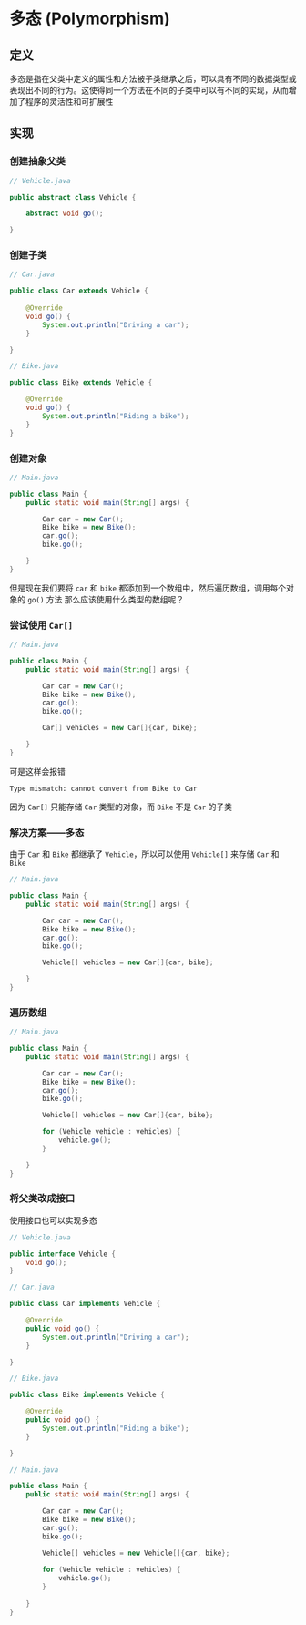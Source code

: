 # 多态 (Polymorphism)

## 定义

多态是指在父类中定义的属性和方法被子类继承之后，可以具有不同的数据类型或表现出不同的行为。这使得同一个方法在不同的子类中可以有不同的实现，从而增加了程序的灵活性和可扩展性

## 实现

### 创建抽象父类

```java
// Vehicle.java

public abstract class Vehicle {

    abstract void go();

}
```

### 创建子类

```java
// Car.java

public class Car extends Vehicle {
    
    @Override
    void go() {
        System.out.println("Driving a car");
    }

}
```

```java
// Bike.java

public class Bike extends Vehicle {

    @Override
    void go() {
        System.out.println("Riding a bike");
    }
}
```

### 创建对象

```java
// Main.java

public class Main {
    public static void main(String[] args) {

        Car car = new Car();
        Bike bike = new Bike();
        car.go();
        bike.go();

    }
}
```

但是现在我们要将 `car` 和 `bike` 都添加到一个数组中，然后遍历数组，调用每个对象的 `go()` 方法
那么应该使用什么类型的数组呢？

### 尝试使用 `Car[]`

```java
// Main.java

public class Main {
    public static void main(String[] args) {

        Car car = new Car();
        Bike bike = new Bike();
        car.go();
        bike.go();

        Car[] vehicles = new Car[]{car, bike};

    }
}
```

可是这样会报错

```
Type mismatch: cannot convert from Bike to Car
```

因为 `Car[]` 只能存储 `Car` 类型的对象，而 `Bike` 不是 `Car` 的子类

### 解决方案——多态

由于 `Car` 和 `Bike` 都继承了 `Vehicle`，所以可以使用 `Vehicle[]` 来存储 `Car` 和 `Bike`

```java
// Main.java

public class Main {
    public static void main(String[] args) {

        Car car = new Car();
        Bike bike = new Bike();
        car.go();
        bike.go();

        Vehicle[] vehicles = new Car[]{car, bike};

    }
}
```

### 遍历数组

```java
// Main.java

public class Main {
    public static void main(String[] args) {

        Car car = new Car();
        Bike bike = new Bike();
        car.go();
        bike.go();

        Vehicle[] vehicles = new Car[]{car, bike};

        for (Vehicle vehicle : vehicles) {
            vehicle.go();
        }

    }
}
```

### 将父类改成接口

使用接口也可以实现多态

```java
// Vehicle.java

public interface Vehicle {
    void go();
}
```

```java
// Car.java

public class Car implements Vehicle {

    @Override
    public void go() {
        System.out.println("Driving a car");
    }

}
```

```java
// Bike.java

public class Bike implements Vehicle {

    @Override
    public void go() {
        System.out.println("Riding a bike");
    }

}
```

```java
// Main.java

public class Main {
    public static void main(String[] args) {

        Car car = new Car();
        Bike bike = new Bike();
        car.go();
        bike.go();

        Vehicle[] vehicles = new Vehicle[]{car, bike};
        
        for (Vehicle vehicle : vehicles) {
            vehicle.go();
        }
        
    }
}